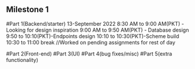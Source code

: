 ## Milestone 1
 #Part 1(Backend/starter)
 13-September 2022 
 8:30 AM to 9:00 AM(PKT) -Looking for design inspiration
 9:00 AM to 9:50 AM(PKT) - Database design
 9:50 to 10:10(PKT)-Endpoints design
 10:10 to 10:30(PKT)-Scheme build 
 10:30 to 11:00 break
 //Worked on pending assignments for rest of day
 <!-- Writing boiler plate code for all endpoints and figuring out routes and redux setup and database/schemes setup  -->
#Part 2(Front-end)
#Part 3(UI)
#Part 4(bug fixes/misc)
#Part 5(extra functionality)
